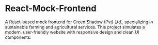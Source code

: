 # React-Mock-Frontend
A React-based mock frontend for Green Shadow (Pvt) Ltd., specializing in sustainable farming and agricultural services. This project simulates a modern, user-friendly website with responsive design and clean UI components.
